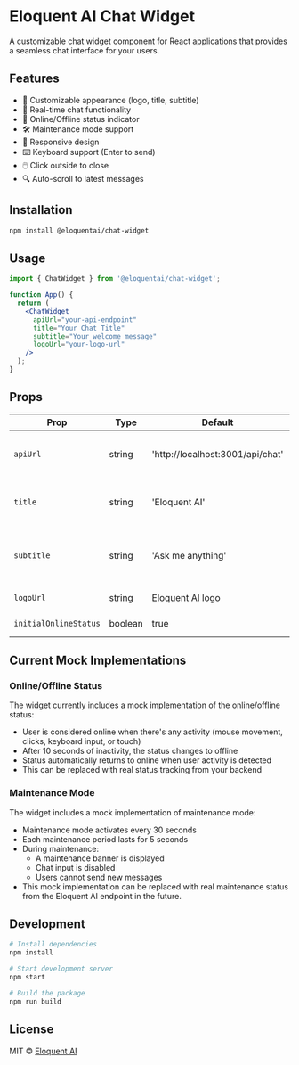 # Eloquent AI Chat Widget

A customizable chat widget component for React applications that provides a seamless chat interface for your users.

## Features

- 🎨 Customizable appearance (logo, title, subtitle)
- 💬 Real-time chat functionality
- 🔄 Online/Offline status indicator
- 🛠️ Maintenance mode support
- 📱 Responsive design
- ⌨️ Keyboard support (Enter to send)
- 🖱️ Click outside to close
- 🔍 Auto-scroll to latest messages

## Installation

```bash
npm install @eloquentai/chat-widget
```

## Usage

```jsx
import { ChatWidget } from '@eloquentai/chat-widget';

function App() {
  return (
    <ChatWidget
      apiUrl="your-api-endpoint"
      title="Your Chat Title"
      subtitle="Your welcome message"
      logoUrl="your-logo-url"
    />
  );
}
```

## Props

| Prop | Type | Default | Description |
|------|------|---------|-------------|
| `apiUrl` | string | 'http://localhost:3001/api/chat' | API endpoint for chat messages |
| `title` | string | 'Eloquent AI' | Title displayed in the chat header |
| `subtitle` | string | 'Ask me anything' | Subtitle displayed in the welcome message |
| `logoUrl` | string | Eloquent AI logo | URL for the logo image |
| `initialOnlineStatus` | boolean | true | Initial online status |

## Current Mock Implementations

### Online/Offline Status
The widget currently includes a mock implementation of the online/offline status:
- User is considered online when there's any activity (mouse movement, clicks, keyboard input, or touch)
- After 10 seconds of inactivity, the status changes to offline
- Status automatically returns to online when user activity is detected
- This can be replaced with real status tracking from your backend

### Maintenance Mode
The widget includes a mock implementation of maintenance mode:
- Maintenance mode activates every 30 seconds
- Each maintenance period lasts for 5 seconds
- During maintenance:
  - A maintenance banner is displayed
  - Chat input is disabled
  - Users cannot send new messages
- This mock implementation can be replaced with real maintenance status from the Eloquent AI endpoint in the future.

## Development

```bash
# Install dependencies
npm install

# Start development server
npm start

# Build the package
npm run build
```

## License

MIT © [Eloquent AI](https://www.eloquentai.co/)

